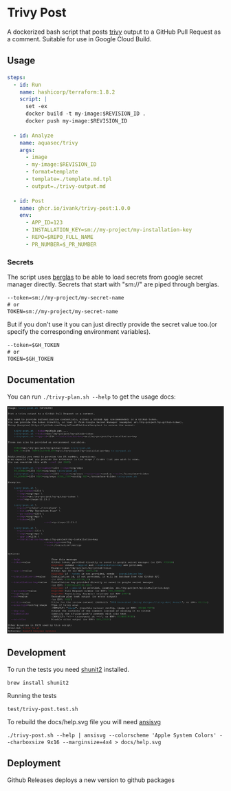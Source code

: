# Trivy Post

A dockerized bash script that posts [trivy](https://trivy.dev/) output to a GitHub Pull Request as a comment.
Suitable for use in Google Cloud Build.

## Usage

```yaml
steps:
  - id: Run
    name: hashicorp/terraform:1.8.2
    script: |
      set -ex
      docker build -t my-image:$REVISION_ID .
      docker push my-image:$REVISION_ID

  - id: Analyze
    name: aquasec/trivy
    args:
      - image
      - my-image:$REVISION_ID
      - format=template
      - template=./template.md.tpl
      - output=./trivy-output.md

  - id: Post
    name: ghcr.io/ivank/trivy-post:1.0.0
    env:
      - APP_ID=123
      - INSTALLATION_KEY=sm://my-project/my-installation-key
      - REPO=$REPO_FULL_NAME
      - PR_NUMBER=$_PR_NUMBER
```

### Secrets

The script uses [berglas](https://github.com/GoogleCloudPlatform/berglas) to be able to load secrets from google secret manager directly. Secrets that start with "sm://" are piped through berglas.

```console
--token=sm://my-project/my-secret-name
# or
TOKEN=sm://my-project/my-secret-name
```

But if you don't use it you can just directly provide the secret value too.(or specify the corresponding environment variables).

```console
--token=$GH_TOKEN
# or
TOKEN=$GH_TOKEN
```

## Documentation

You can run `./trivy-plan.sh --help` to get the usage docs:

![Help](docs/help.svg)

## Development

To run the tests you need [shunit2](https://github.com/kward/shunit2) installed.

```console
brew install shunit2
```

Running the tests

```console
test/trivy-post.test.sh
```

To rebuild the docs/help.svg file you will need [ansisvg](https://github.com/wader/ansisvg)

```console
./trivy-post.sh --help | ansisvg --colorscheme 'Apple System Colors' --charboxsize 9x16 --marginsize=4x4 > docs/help.svg
```

## Deployment

Github Releases deploys a new version to github packages
